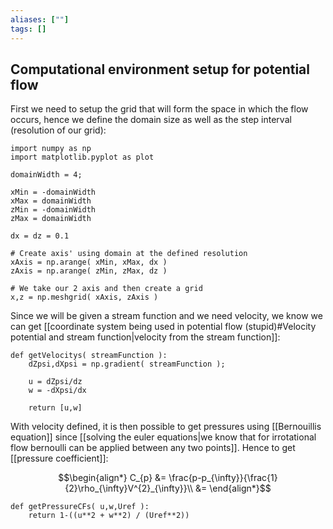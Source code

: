 ```yaml
---
aliases: [""]
tags: []
---
```


## Computational environment setup for potential flow

First we need to setup the grid that will form the space in which the flow occurs, hence we define the domain size as well as the step interval (resolution of our grid):

```jupyter
import numpy as np
import matplotlib.pyplot as plot

domainWidth = 4;

xMin = -domainWidth
xMax = domainWidth
zMin = -domainWidth
zMax = domainWidth

dx = dz = 0.1

# Create axis' using domain at the defined resolution
xAxis = np.arange( xMin, xMax, dx )
zAxis = np.arange( zMin, zMax, dz )

# We take our 2 axis and then create a grid
x,z = np.meshgrid( xAxis, zAxis ) 
```

Since we will be given a stream function and we need velocity, we know we can get [[coordinate system being used in potential flow (stupid)#Velocity potential and stream function|velocity from the stream function]]:

```jupyter
def getVelocitys( streamFunction ):
	dZpsi,dXpsi = np.gradient( streamFunction );
	
	u = dZpsi/dz
	w = -dXpsi/dx
	
	return [u,w]
```

With velocity defined, it is then possible to get pressures using [[Bernouillis equation]] since [[solving the euler equations|we know that for irrotational flow bernoulli can be applied between any two points]]. Hence to get [[pressure coefficient]]:

$$\begin{align*}
C_{p} &= \frac{p-p_{\infty}}{\frac{1}{2}\rho_{\infty}V^{2}_{\infty}}\\
&= 
\end{align*}$$


```jupyter
def getPressureCFs( u,w,Uref ):
	return 1-((u**2 + w**2) / (Uref**2))
```
